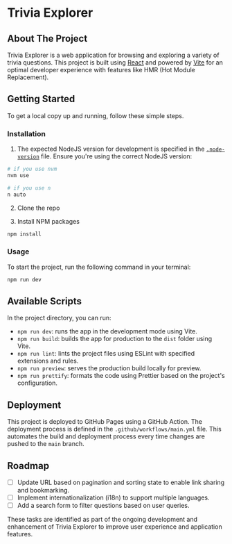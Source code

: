 # Trivia Explorer

## About The Project

Trivia Explorer is a web application for browsing and exploring a variety of trivia questions. This project is built using [React](https://react.dev/) and powered by [Vite](https://vitejs.dev/) for an optimal developer experience with features like HMR (Hot Module Replacement).

## Getting Started

To get a local copy up and running, follow these simple steps.

### Installation

1. The expected NodeJS version for development is specified in the [`.node-version`](./.node-version) file. Ensure you're using the correct NodeJS version:

```sh
# if you use nvm
nvm use

# if you use n
n auto
```

2. Clone the repo

3. Install NPM packages

```sh
npm install
```

### Usage

To start the project, run the following command in your terminal:

```sh
npm run dev
```

## Available Scripts

In the project directory, you can run:

- `npm run dev`: runs the app in the development mode using Vite.
- `npm run build`: builds the app for production to the `dist` folder using Vite.
- `npm run lint`: lints the project files using ESLint with specified extensions and rules.
- `npm run preview`: serves the production build locally for preview.
- `npm run prettify`: formats the code using Prettier based on the project's configuration.

## Deployment

This project is deployed to GitHub Pages using a GitHub Action. The deployment process is defined in the `.github/workflows/main.yml` file. This automates the build and deployment process every time changes are pushed to the `main` branch.

## Roadmap

- [ ] Update URL based on pagination and sorting state to enable link sharing and bookmarking.
- [ ] Implement internationalization (i18n) to support multiple languages.
- [ ] Add a search form to filter questions based on user queries.

These tasks are identified as part of the ongoing development and enhancement of Trivia Explorer to improve user experience and application features.
